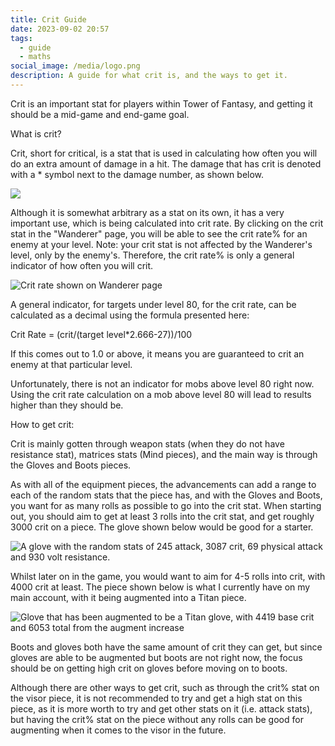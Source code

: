 ```yaml
---
title: Crit Guide
date: 2023-09-02 20:57
tags:
  - guide
  - maths
social_image: /media/logo.png
description: A guide for what crit is, and the ways to get it.
---
```

Crit is an important stat for players within Tower of Fantasy, and getting it should be a mid-game and end-game goal.

What is crit?

Crit, short for critical, is a stat that is used in calculating how often you will do an extra amount of damage in a hit. The damage that has crit is denoted with a * symbol next to the damage number, as shown below.

![](/media/crit-vs-no-crit-2.png)

Although it is somewhat arbitrary as a stat on its own, it has a very important use, which is being calculated into crit rate. By clicking on the crit stat in the "Wanderer" page, you will be able to see the crit rate% for an enemy at your level. Note: your crit stat is not affected by the Wanderer's level, only by the enemy's. Therefore, the crit rate% is only a general indicator of how often you will crit.

![Crit rate shown on Wanderer page](/media/crit-rate.png)

A general indicator, for targets under level 80, for the crit rate, can be calculated as a decimal using the formula presented here:

Crit Rate = (crit/(target level*2.666-27))/100

If this comes out to 1.0 or above, it means you are guaranteed to crit an enemy at that particular level. 

Unfortunately, there is not an indicator for mobs above level 80 right now. Using the crit rate calculation on a mob above level 80 will lead to results higher than they should be.

How to get crit:

Crit is mainly gotten through weapon stats (when they do not have resistance stat), matrices stats (Mind pieces), and the main way is through the Gloves and Boots pieces.

As with all of the equipment pieces, the advancements can add a range to each of the random stats that the piece has, and with the Gloves and Boots, you want for as many rolls as possible to go into the crit stat. When starting out, you should aim to get at least 3 rolls into the crit stat, and get roughly 3000 crit on a piece. The glove shown below would be good for a starter.

![A glove with the random stats of 245 attack, 3087 crit, 69 physical attack and 930 volt resistance.](/media/crit-glove-beginner.png)

Whilst later on in the game, you would want to aim for 4-5 rolls into crit, with 4000 crit at least. The piece shown below is what I currently have on my main account, with it being augmented into a Titan piece.

![Glove that has been augmented to be a Titan glove, with 4419 base crit and 6053 total from the augment increase](/media/crit-glove-titan.png)

Boots and gloves both have the same amount of crit they can get, but since gloves are able to be augmented but boots are not right now, the focus should be on getting high crit on gloves before moving on to boots.

Although there are other ways to get crit, such as through the crit% stat on the visor piece, it is not recommended to try and get a high stat on this piece, as it is more worth to try and get other stats on it (i.e. attack stats), but having the crit% stat on the piece without any rolls can be good for augmenting when it comes to the visor in the future.